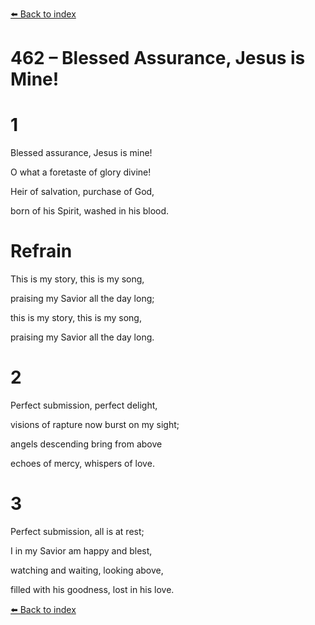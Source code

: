 [⬅️ Back to index](../README.md)

# 462 – Blessed Assurance, Jesus is Mine!





# 1

Blessed assurance, Jesus is mine!

O what a foretaste of glory divine!

Heir of salvation, purchase of God,

born of his Spirit, washed in his blood.



# Refrain

This is my story, this is my song,

praising my Savior all the day long;

this is my story, this is my song,

praising my Savior all the day long.



# 2

Perfect submission, perfect delight,

visions of rapture now burst on my sight;

angels descending bring from above

echoes of mercy, whispers of love.



# 3

Perfect submission, all is at rest;

I in my Savior am happy and blest,

watching and waiting, looking above,

filled with his goodness, lost in his love.

[⬅️ Back to index](../README.md)
